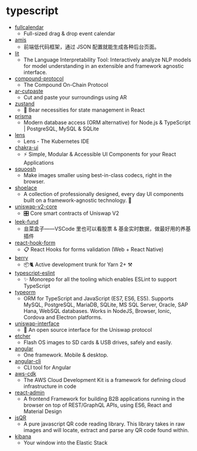 # typescript
- [fullcalendar](https://github.com/fullcalendar/fullcalendar)
  - Full-sized drag & drop event calendar
- [amis](https://github.com/baidu/amis)
  - 前端低代码框架，通过 JSON 配置就能生成各种后台页面。
- [lit](https://github.com/PAIR-code/lit)
  - The Language Interpretability Tool: Interactively analyze NLP models for model understanding in an extensible and framework agnostic interface.
- [compound-protocol](https://github.com/compound-finance/compound-protocol)
  - The Compound On-Chain Protocol
- [ar-cutpaste](https://github.com/cyrildiagne/ar-cutpaste)
  - Cut and paste your surroundings using AR
- [zustand](https://github.com/react-spring/zustand)
  - 🐻 Bear necessities for state management in React
- [prisma](https://github.com/prisma/prisma)
  - Modern database access (ORM alternative) for Node.js & TypeScript | PostgreSQL, MySQL & SQLite
- [lens](https://github.com/lensapp/lens)
  - Lens - The Kubernetes IDE
- [chakra-ui](https://github.com/chakra-ui/chakra-ui)
  - ⚡️ Simple, Modular & Accessible UI Components for your React Applications
- [squoosh](https://github.com/GoogleChromeLabs/squoosh)
  - Make images smaller using best-in-class codecs, right in the browser.
- [shoelace](https://github.com/shoelace-style/shoelace)
  - A collection of professionally designed, every day UI components built on a framework-agnostic technology. 🥾
- [uniswap-v2-core](https://github.com/Uniswap/uniswap-v2-core)
  - 🎛 Core smart contracts of Uniswap V2
- [leek-fund](https://github.com/giscafer/leek-fund)
  - 韭菜盒子——VSCode 里也可以看股票 & 基金实时数据，做最好用的养基插件
- [react-hook-form](https://github.com/react-hook-form/react-hook-form)
  - 📋 React Hooks for forms validation (Web + React Native)
- [berry](https://github.com/yarnpkg/berry)
  - 📦🐈 Active development trunk for Yarn 2+ ⚒
- [typescript-eslint](https://github.com/typescript-eslint/typescript-eslint)
  - ✨ Monorepo for all the tooling which enables ESLint to support TypeScript
- [typeorm](https://github.com/typeorm/typeorm)
  - ORM for TypeScript and JavaScript (ES7, ES6, ES5). Supports MySQL, PostgreSQL, MariaDB, SQLite, MS SQL Server, Oracle, SAP Hana, WebSQL databases. Works in NodeJS, Browser, Ionic, Cordova and Electron platforms.
- [uniswap-interface](https://github.com/Uniswap/uniswap-interface)
  - 🦄 An open source interface for the Uniswap protocol
- [etcher](https://github.com/balena-io/etcher)
  - Flash OS images to SD cards & USB drives, safely and easily.
- [angular](https://github.com/angular/angular)
  - One framework. Mobile & desktop.
- [angular-cli](https://github.com/angular/angular-cli)
  - CLI tool for Angular
- [aws-cdk](https://github.com/aws/aws-cdk)
  - The AWS Cloud Development Kit is a framework for defining cloud infrastructure in code
- [react-admin](https://github.com/marmelab/react-admin)
  - A frontend Framework for building B2B applications running in the browser on top of REST/GraphQL APIs, using ES6, React and Material Design
- [jsQR](https://github.com/cozmo/jsQR)
  - A pure javascript QR code reading library. This library takes in raw images and will locate, extract and parse any QR code found within.
- [kibana](https://github.com/elastic/kibana)
  - Your window into the Elastic Stack
